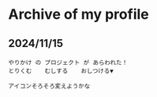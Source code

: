 # Archive of my profile
## 2024/11/15
```
やりかけ の プロジェクト が あらわれた！ 
とりくむ⠀⠀⠀むしする⠀⠀⠀おしつける▼

アイコンそろそろ変えようかな
```
